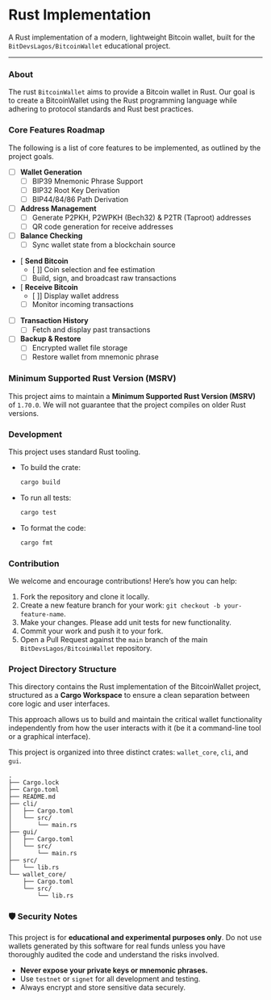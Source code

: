 # Rust Implementation

A Rust implementation of a modern, lightweight Bitcoin wallet, built for the `BitDevsLagos/BitcoinWallet` educational project.

---

### About

The rust `BitcoinWallet` aims to provide a Bitcoin wallet in Rust. Our goal is to create a BitcoinWallet using the Rust programming language while adhering to protocol standards and Rust best practices.


### Core Features Roadmap

The following is a list of core features to be implemented, as outlined by the project goals.

*   [ ] **Wallet Generation**
    *   [ ] BIP39 Mnemonic Phrase Support
    *   [ ] BIP32 Root Key Derivation
    *   [ ] BIP44/84/86 Path Derivation
*   [ ] **Address Management**
    *   [ ] Generate P2PKH, P2WPKH (Bech32) & P2TR (Taproot) addresses
    *   [ ] QR code generation for receive addresses
*   [ ] **Balance Checking**
    *   [ ] Sync wallet state from a blockchain source
*   [  **Send Bitcoin**
    *   [ ]] Coin selection and fee estimation
    *   [ ] Build, sign, and broadcast raw transactions
*   [  **Receive Bitcoin**
    *   [ ]] Display wallet address
    *   [ ] Monitor incoming transactions
*   [ ] **Transaction History**
    *   [ ] Fetch and display past transactions
*   [ ] **Backup & Restore**
    *   [ ] Encrypted wallet file storage
    *   [ ] Restore wallet from mnemonic phrase

### Minimum Supported Rust Version (MSRV)

This project aims to maintain a **Minimum Supported Rust Version (MSRV)** of `1.70.0`. We will not guarantee that the project compiles on older Rust versions.

### Development

This project uses standard Rust tooling.

*   To build the crate:
    ```bash
    cargo build
    ```
*   To run all tests:
    ```bash
    cargo test
    ```
*   To format the code:
    ```bash
    cargo fmt
    ```

### Contribution

We welcome and encourage contributions! Here’s how you can help:

1.  Fork the repository and clone it locally.
3.  Create a new feature branch for your work: `git checkout -b your-feature-name`.
4.  Make your changes. Please add unit tests for new functionality.
5.  Commit your work and push it to your fork.
6.  Open a Pull Request against the `main` branch of the main `BitDevsLagos/BitcoinWallet` repository.


### Project Directory Structure

This directory contains the Rust implementation of the BitcoinWallet project, structured as a **Cargo Workspace** to ensure a clean separation between core logic and user interfaces.

This approach allows us to build and maintain the critical wallet functionality independently from how the user interacts with it (be it a command-line tool or a graphical interface).

This project is organized into three distinct crates: `wallet_core`, `cli`, and `gui`.

```
.
├── Cargo.lock
├── Cargo.toml
├── README.md
├── cli/
│   ├── Cargo.toml
│   └── src/
│       └── main.rs
├── gui/
│   ├── Cargo.toml
│   └── src/
│       └── main.rs
├── src/
│   └── lib.rs
└── wallet_core/
    ├── Cargo.toml
    └── src/
        └── lib.rs
```

### 🛡️ Security Notes

This project is for **educational and experimental purposes only**. Do not use wallets generated by this software for real funds unless you have thoroughly audited the code and understand the risks involved.

*   **Never expose your private keys or mnemonic phrases.**
*   Use `testnet` or `signet` for all development and testing.
*   Always encrypt and store sensitive data securely.